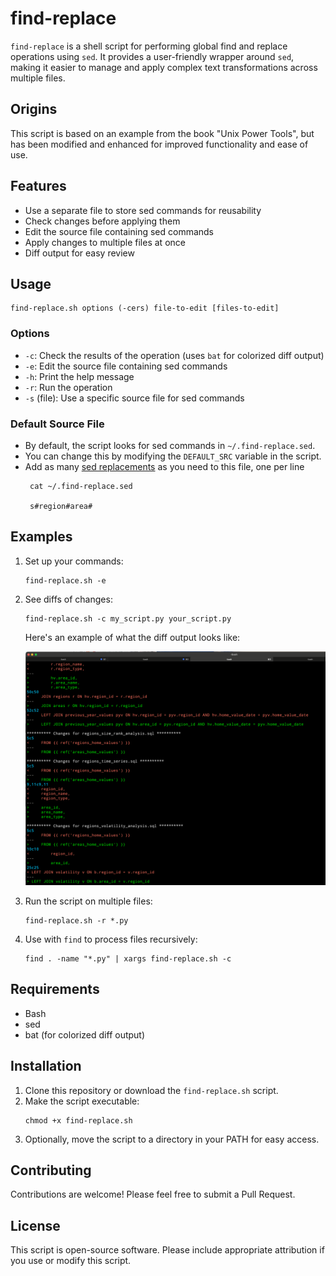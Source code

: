 # find-replace

`find-replace` is a shell script for performing global find and replace operations using `sed`. It provides a user-friendly wrapper around `sed`, making it easier to manage and apply complex text transformations across multiple files.

## Origins

This script is based on an example from the book "Unix Power Tools", but has been modified and enhanced for improved functionality and ease of use.

## Features

- Use a separate file to store sed commands for reusability
- Check changes before applying them
- Edit the source file containing sed commands
- Apply changes to multiple files at once
- Diff output for easy review

## Usage

```
find-replace.sh options (-cers) file-to-edit [files-to-edit]
```

### Options

- `-c`: Check the results of the operation (uses `bat` for colorized diff output)
- `-e`: Edit the source file containing sed commands
- `-h`: Print the help message
- `-r`: Run the operation
- `-s` (file): Use a specific source file for sed commands

### Default Source File

- By default, the script looks for sed commands in `~/.find-replace.sed`. 
- You can change this by modifying the `DEFAULT_SRC` variable in the script.
- Add as many [sed replacements](https://www.geeksforgeeks.org/sed-command-in-linux-unix-with-examples/) as you need to this file, one per line
   ```
    cat ~/.find-replace.sed

    s#region#area#
   ```

## Examples

1. Set up your commands:
   ```
   find-replace.sh -e
   ```

2. See diffs of changes:
   ```
   find-replace.sh -c my_script.py your_script.py
   ```

   Here's an example of what the diff output looks like:

   ![Diff Output](images/find-replace-example.png)

3. Run the script on multiple files:
   ```
   find-replace.sh -r *.py
   ```

4. Use with `find` to process files recursively:
   ```
   find . -name "*.py" | xargs find-replace.sh -c
   ```

## Requirements

- Bash
- sed
- bat (for colorized diff output)

## Installation

1. Clone this repository or download the `find-replace.sh` script.
2. Make the script executable:
   ```
   chmod +x find-replace.sh
   ```
3. Optionally, move the script to a directory in your PATH for easy access.

## Contributing

Contributions are welcome! Please feel free to submit a Pull Request.

## License

This script is open-source software. Please include appropriate attribution if you use or modify this script.
